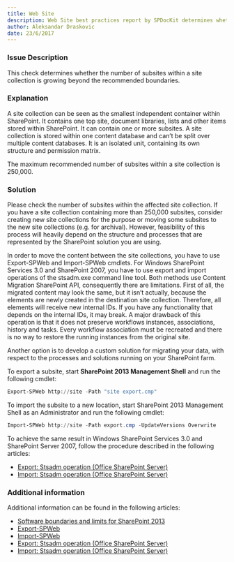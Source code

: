 ```yaml
---
title: Web Site
description: Web Site best practices report by SPDocKit determines whether the number of subsites within a site collection is growing beyond the recommended boundaries.
author: Aleksandar Draskovic
date: 23/6/2017
---
```

### Issue Description
This check determines whether the number of subsites within a site collection is growing beyond the recommended boundaries.
### Explanation
A site collection can be seen as the smallest independent container within SharePoint. It contains one top site, document libraries, lists and other items stored within SharePoint. It can contain one or more subsites. A site collection is stored within one content database and can’t be split over multiple content databases. It is an isolated unit, containing its own structure and permission matrix.

The maximum recommended number of subsites within a site collection is 250,000.
### Solution
Please check the number of subsites within the affected site collection. If you have a site collection containing more than 250,000 subsites, consider creating new site collections for the purpose or moving some subsites to the new site collections (e.g. for archival). However, feasibility of this process will heavily depend on the structure and processes that are represented by the SharePoint solution you are using.

In order to move the content between the site collections, you have to use Export-SPWeb and Import-SPWeb cmdlets. For Windows SharePoint Services 3.0 and SharePoint 2007, you have to use export and import operations of the stsadm.exe command line tool. Both methods use Content Migration SharePoint API, consequently there are limitations. First of all, the migrated content may look the same, but it isn’t actually, because the elements are newly created in the destination site collection. Therefore, all elements will receive new internal IDs. If you have any functionality that depends on the internal IDs, it may break. A major drawback of this operation is that it does not preserve workflows instances, associations, history and tasks. Every workflow association must be recreated and there is no way to restore the running instances from the original site.

Another option is to develop a custom solution for migrating your data, with respect to the processes and solutions running on your SharePoint farm.

To export a subsite, start **SharePoint 2013 Management Shell** and run the following cmdlet:
```powershell
Export-SPWeb http://site -Path "site export.cmp"
```
To import the subsite to a new location, start SharePoint 2013 Management Shell as an Administrator and run the following cmdlet:
```powershell
Import-SPWeb http://site -Path export.cmp -UpdateVersions Overwrite
```
To achieve the same result in Windows SharePoint Services 3.0 and SharePoint Server 2007, follow the procedure described in the following articles:
* [Export: Stsadm operation (Office SharePoint Server)](https://technet.microsoft.com/en-us/library/cc262759(v=office.12).aspx)
* [Import: Stsadm operation (Office SharePoint Server)](https://technet.microsoft.com/en-us/library/cc261866(v=office.12).aspx)

### Additional information 
Additional information can be found in the following articles:
* [Software boundaries and limits for SharePoint 2013](https://technet.microsoft.com/en-us/library/cc262787.aspx)
* [Export-SPWeb](https://technet.microsoft.com/en-us/library/ff607895.aspx)
* [Import-SPWeb](https://technet.microsoft.com/en-us/library/ff607613.aspx)
* [Export: Stsadm operation (Office SharePoint Server)](https://technet.microsoft.com/en-us/library/cc262759(v=office.12).aspx)
* [Import: Stsadm operation (Office SharePoint Server)](https://technet.microsoft.com/en-us/library/cc261866(v=office.12).aspx)
